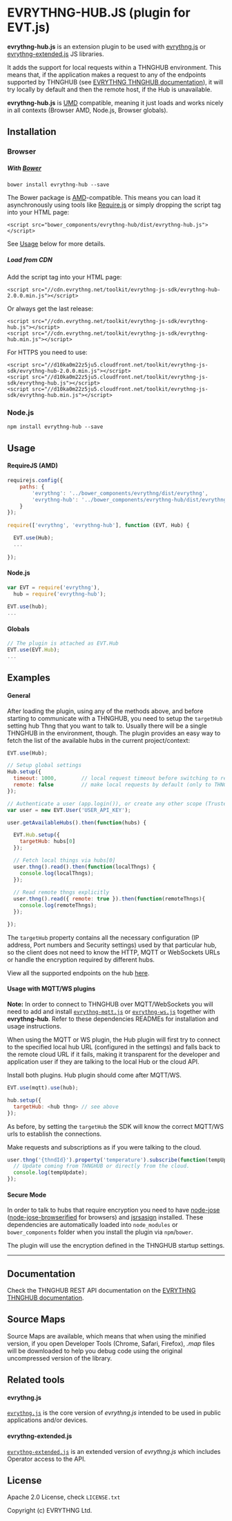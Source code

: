 # EVRYTHNG-HUB.JS (plugin for EVT.js)

**evrythng-hub.js** is an extension plugin to be used with [evrythng.js](https://github.com/evrythng/evrythng.js) or 
[evrythng-extended.js](https://github.com/evrythng/evrythng-extended.js) JS libraries.

It adds the support for local requests within a THNGHUB environment. This means that, if the application makes a request
to any of the endpoints supported by THNGHUB (see [EVRYTHNG THNGHUB documentation](https://developers.evrythng.com/docs/thng-hub)), 
it will try locally by default and then the remote host, if the Hub is unavailable.

**evrythng-hub.js** is [UMD](https://github.com/umdjs/umd) compatible, meaning it just loads and works nicely 
in all contexts (Browser AMD, Node.js, Browser globals).

## Installation

### Browser

##### With [Bower](http://bower.io/)

    bower install evrythng-hub --save
    
The Bower package is [AMD](http://requirejs.org/docs/whyamd.html)-compatible. This means you can load 
it asynchronously using tools like [Require.js](http://requirejs.org/) or simply dropping the script tag 
into your HTML page:

    <script src="bower_components/evrythng-hub/dist/evrythng-hub.js"></script>

See [Usage](#usage) below for more details.

##### Load from CDN

Add the script tag into your HTML page:

    <script src="//cdn.evrythng.net/toolkit/evrythng-js-sdk/evrythng-hub-2.0.0.min.js"></script>
 
Or always get the last release:

    <script src="//cdn.evrythng.net/toolkit/evrythng-js-sdk/evrythng-hub.js"></script>
    <script src="//cdn.evrythng.net/toolkit/evrythng-js-sdk/evrythng-hub.min.js"></script>
    
For HTTPS you need to use:

    <script src="//d10ka0m22z5ju5.cloudfront.net/toolkit/evrythng-js-sdk/evrythng-hub-2.0.0.min.js"></script>
    <script src="//d10ka0m22z5ju5.cloudfront.net/toolkit/evrythng-js-sdk/evrythng-hub.js"></script>
    <script src="//d10ka0m22z5ju5.cloudfront.net/toolkit/evrythng-js-sdk/evrythng-hub.min.js"></script>
    
### Node.js

    npm install evrythng-hub --save

## Usage

#### RequireJS (AMD)

```javascript
requirejs.config({
    paths: {
        'evrythng': '../bower_components/evrythng/dist/evrythng',
        'evrythng-hub': '../bower_components/evrythng-hub/dist/evrythng-hub'
    }
});
    
require(['evrythng', 'evrythng-hub'], function (EVT, Hub) {

  EVT.use(Hub);
  ...
  
});
```

#### Node.js

```javascript
var EVT = require('evrythng'),
  hub = require('evrythng-hub');
  
EVT.use(hub);
...
```

#### Globals

```javascript
// The plugin is attached as EVT.Hub
EVT.use(EVT.Hub);
...
```

## Examples

#### General

After loading the plugin, using any of the methods above, and before starting to communicate with a 
THNGHUB, you need to setup the `targetHub` setting hub Thng that you want to talk to. Usually there
will be a single THNGHUB in the environment, though. The plugin provides an easy way to fetch the list 
of the  available hubs in the current project/context:

```javascript
EVT.use(Hub);

// Setup global settings
Hub.setup({
  timeout: 1000,        // local request timeout before switching to remote host
  remote: false         // make local requests by default (only to THNGHUB endpoints)
});

// Authenticate a user (app.login()), or create any other scope (TrustedApp, Operator)
var user = new EVT.User('USER_API_KEY');

user.getAvailableHubs().then(function(hubs) {

  EVT.Hub.setup({
    targetHub: hubs[0]
  });

  // Fetch local things via hubs[0]
  user.thng().read().then(function(localThngs) {
    console.log(localThngs);
  });
  
  // Read remote thngs explicitly
  user.thng().read({ remote: true }).then(function(remoteThngs){
    console.log(remoteThngs);
  });

});

```

The `targetHub` property contains all the necessary configuration (IP address, Port numbers and Security settings)
used by that particular hub, so the client does not need to know the HTTP, MQTT or WebSockets URLs
or handle the encryption required by different hubs.

View all the supported endpoints on the hub [here](https://developers.evrythng.com/docs/thng-hub#section-local-apis).

#### Usage with MQTT/WS plugins

**Note:** In order to connect to THNGHUB over MQTT/WebSockets you will need to add and install [`evrythng-mqtt.js`](https://github.com/evrythng/evrythng-mqtt.js)
 or [`evrythng-ws.js`](https://github.com/evrythng/evrythng-ws.js) together with **evrythng-hub**. 
 Refer to these dependencies READMEs for installation and usage instructions.

When using the MQTT or WS plugin, the Hub plugin will first try to connect to the specified local hub URL (configured in
the settings) and falls back to the remote cloud URL if it fails, making it transparent for the developer and application user
if they are talking to the local Hub or the cloud API.

Install both plugins. Hub plugin should come after MQTT/WS.

```javascript
EVT.use(mqtt).use(hub);

hub.setup({
  targetHub: <hub thng> // see above
});
```

As before, by setting the `targetHub` the SDK will know the correct MQTT/WS urls to establish the connections.

Make requests and subscriptions as if you were talking to the cloud.

```javascript
user.thng('{thndId}').property('temperature').subscribe(function(tempUpdate){
  // Update coming from THNGHUB or directly from the cloud.
  console.log(tempUpdate);
});
```

#### Secure Mode

In order to talk to hubs that require encryption you need to have [node-jose](https://github.com/cisco/node-jose) 
([node-jose-browserified](https://github.com/jean-moldovan/node-jose-browserified) for browsers) 
and [jsrsasign](https://github.com/kjur/jsrsasign) installed. These dependencies are automatically
loaded into `node_modules` or `bower_components` folder when you install the plugin via `npm`/`bower`.

The plugin will use the encryption defined in the THNGHUB startup settings.

---

## Documentation

Check the THNGHUB REST API documentation on the [EVRYTHNG THNGHUB documentation](https://developers.evrythng.com/docs/thng-hub).

## Source Maps

Source Maps are available, which means that when using the minified version, if you open 
Developer Tools (Chrome, Safari, Firefox), *.map* files will be downloaded to help you debug code using the 
original uncompressed version of the library.

## Related tools

#### evrythng.js

[`evrythng.js`](https://github.com/evrythng/evrythng.js) is the core version of *evrythng.js* intended to be used in 
public applications and/or devices.

#### evrythng-extended.js

[`evrythng-extended.js`](https://github.com/evrythng/evrythng-extended.js) is an extended version of *evrythng.js* which 
includes Operator access to the API.

## License

Apache 2.0 License, check `LICENSE.txt`

Copyright (c) EVRYTHNG Ltd.
